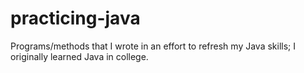 # practicing-java
Programs/methods that I wrote in an effort to refresh my Java skills; I originally learned Java in college.

